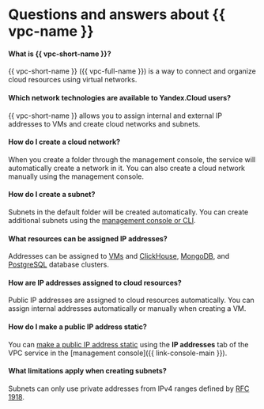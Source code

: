 # Questions and answers about {{ vpc-name }}

#### What is {{ vpc-short-name }}?

{{ vpc-short-name }} ({{ vpc-full-name }}) is a way to connect and organize cloud resources using virtual networks.

#### Which network technologies are available to Yandex.Cloud users?

{{ vpc-short-name }} allows you to assign internal and external IP addresses to VMs and create cloud networks and subnets.

#### How do I create a cloud network?

When you create a folder through the management console, the service will automatically create a network in it. You can also create a cloud network manually using the management console.

#### How do I create a subnet?

Subnets in the default folder will be created automatically. You can create additional subnets using the [management console or CLI](../operations/subnet-create.md).

#### What resources can be assigned IP addresses?

Addresses can be assigned to [VMs](../../compute/concepts/vm.md) and [ClickHouse](../../managed-clickhouse/concepts/index.md), [MongoDB](../../managed-mongodb/concepts/index.md), and [PostgreSQL](../../managed-postgresql/concepts/index.md) database clusters.

#### How are IP addresses assigned to cloud resources?

Public IP addresses are assigned to cloud resources automatically. You can assign internal addresses automatically or manually when creating a VM.

#### How do I make a public IP address static?

You can [make a public IP address static](../operations/set-static-ip.md) using the **IP addresses** tab of the VPC service in the [management console]({{ link-console-main }}).

#### What limitations apply when creating subnets?

Subnets can only use private addresses from IPv4 ranges defined by [RFC 1918](https://tools.ietf.org/html/rfc1918).

